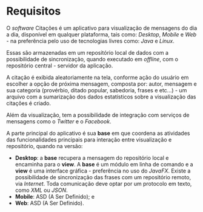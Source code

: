 # Requisitos #

O *software* Citações é um aplicativo para visualização de mensagens do dia a dia, disponível em qualquer plataforma, tais como: *Desktop*, *Mobile* e *Web* - na preferência pelo uso de tecnologias livres como: *Java* e *Linux*.

Essas são armazenadas em um repositório local de dados com a possibilidade de sincronização, quando executado em *offline*, com o repositório central - servidor da aplicação.

A citação é exibida aleatoriamente na tela, conforme ação do usuário em escolher a opção de próxima mensagem, composta por: autor, mensagem e sua categoria (provérbio, ditado popular, sabedoria, frases e etc...) - um arquivo com a sumarização dos dados estatísticos sobre a visualização das citações é criado.

Além da visualização, tem a possibilidade de integração com serviços de mensagens como o *Twitter* e o *Facebook*.

A parte principal do aplicativo é sua **base** em que coordena as atividades das funcionalidades principais para interação entre visualização e repositório, quando na versão:

- **Desktop**: a **base** recupera a mensagem do repositório local e encaminha para o **view**. A **base** é um módulo em linha de comando e a **view** é uma interface gráfica - preferência no uso do *JavaFX*. Existe a possibilidade de sincronização das frases com um repositório remoto, via *Internet*. Toda comunicação deve optar por um protocolo em texto, como *XML* ou *JSON*.
- **Mobile**: ASD (A Ser Definido); e
- **Web**: ASD (A Ser Definido).
